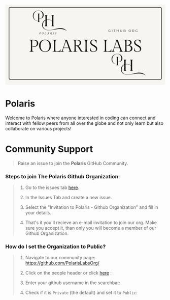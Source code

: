 
![DC Banner](https://raw.githubusercontent.com/PolarisLabsOrg/support/refs/heads/main/images/Polaris%20Labs.png) 
# **Polaris**

Welcome to Polaris where anyone interested in coding can connect and interact with fellow peers from all over the globe and not only learn but also collaborate on various projects!

# Community Support

> Raise an issue to join the **Polaris** GitHub Community.

     
      
### Steps to join The Polaris Github Organization:

> 1. Go to the issues tab [here](https://github.com/PolarisLabsOrg/support/issues).
>   
> 2. In the Issues Tab and create a new issue.
> 
> 3. Select the "Invitation to Polaris - Github Organization" and fill in your details.
> 
> 4. That's it you'll recieve an e-mail invitation to join our org. Make sure you accept it, than only you will become a member of our Github Organization.

### How do I set the Organization to Public?

> 1. Navigate to our community page: https://github.com/PolarisLabsOrg/
>   
> 2. Click on the people header or click [here](https://github.com/orgs/PolarisLabsOrg/people) : <br>
>   
> 3. Enter your github username in the searchbar: <br>
>   
> 4. Check if it is `Private` (the default) and set it to `Public`: <br>
>   
  


